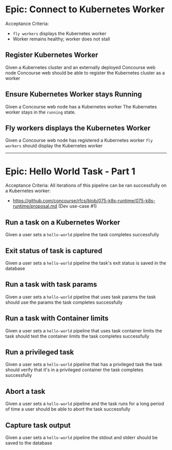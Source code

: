 # Epic: Connect to Kubernetes Worker

Acceptance Criteria:
- `fly workers` displays the Kubernetes worker
- Worker remains healthy; worker does not stall

## Register Kubernetes Worker

Given a Kubernetes cluster and an externally deployed Concourse web node
Concourse web should be able to register the Kubernetes cluster as a worker

## Ensure Kubernetes Worker stays Running

Given a Concourse web node has a Kubernetes worker
The Kubernetes worker stays in the `running` state.

## Fly workers displays the Kubernetes Worker

Given a Concourse web node has registered a Kubernetes worker
`fly workers` should display the Kubernetes worker

---

# Epic: Hello World Task - Part 1

Acceptance Criteria:
All iterations of this pipeline can be ran successfully on a Kubernetes worker:
- https://github.com/concourse/rfcs/blob/075-k8s-runtime/075-k8s-runtime/proposal.md (Dev use-case #1)

## Run a task on a Kubernetes Worker

Given a user sets a `hello-world` pipeline
the task completes successfully

## Exit status of task is captured

Given a user sets a `hello-world` pipeline
the task's exit status is saved in the database

## Run a task with task params

Given a user sets a `hello-world` pipeline
that uses task params
the task should use the params
the task completes successfully

## Run a task with Container limits

Given a user sets a `hello-world` pipeline
that uses task container limits
the task should test the container limits
the task completes successfully

## Run a privileged task

Given a user sets a `hello-world` pipeline
that has a privileged task
the task should verify that it's in a privileged container
the task completes successfully

## Abort a task

Given a user sets a `hello-world` pipeline
and the task runs for a long period of time
a user should be able to abort the task successfully

## Capture task output

Given a user sets a `hello-world` pipeline
the stdout and stderr should be saved to the database
